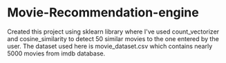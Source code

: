 # Movie-Recommendation-engine
Created this project using sklearn library where I've used count_vectorizer and cosine_similarity to detect 50 similar movies to the one entered by the user.
The dataset used here is movie_dataset.csv which contains nearly 5000 movies from imdb database.
